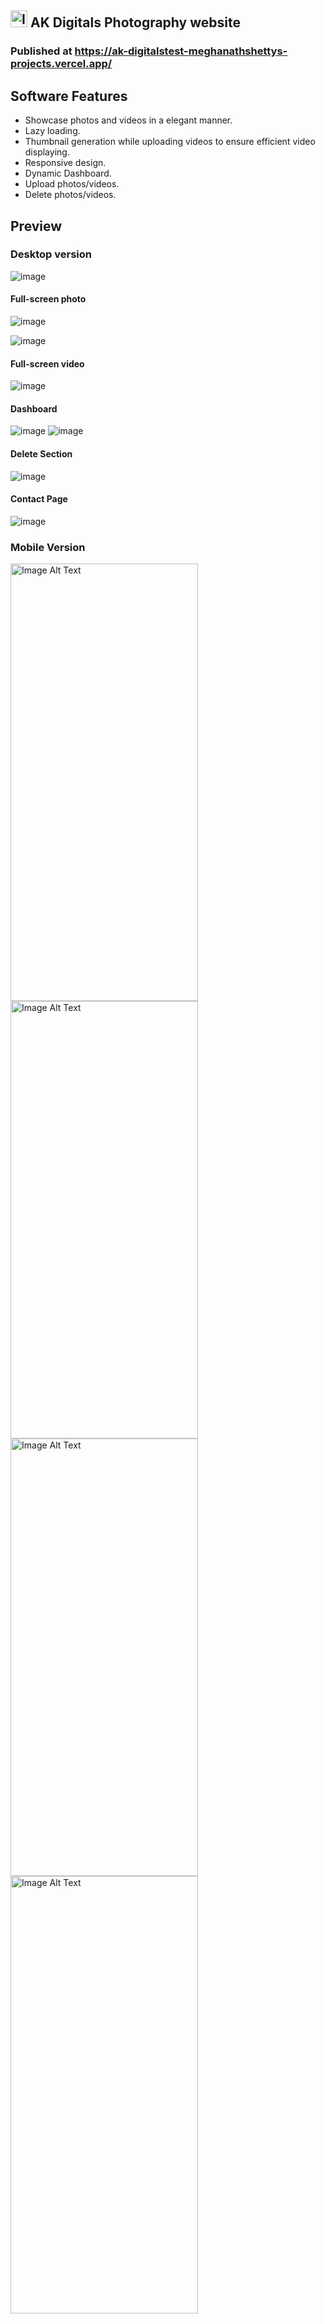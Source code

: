 ## <img src="https://github.com/MeghanathShetty/Ak_digitals/assets/127648939/252f085a-06b0-44b4-ba07-7f366316af7e" alt="Image Alt Text" style="width:27px;" /> AK Digitals Photography website

### Published at https://ak-digitalstest-meghanathshettys-projects.vercel.app/

## Software Features
* Showcase photos and videos in a elegant manner.
* Lazy loading.
* Thumbnail generation while uploading videos to ensure efficient video displaying.
* Responsive design.
* Dynamic Dashboard.
* Upload photos/videos.
* Delete photos/videos.

## Preview
### Desktop version
![image](https://github.com/MeghanathShetty/Ak_digitals/assets/127648939/9e8c553b-1e82-4608-a4f3-bf4d1751c090)
#### Full-screen photo
![image](https://github.com/MeghanathShetty/Ak_digitals/assets/127648939/4492eb71-9626-440b-abb8-2ee84aa745b7)

![image](https://github.com/MeghanathShetty/Ak_digitals/assets/127648939/57344d5f-0d15-4d65-be14-a848f9895cc3)
#### Full-screen video
![image](https://github.com/MeghanathShetty/Ak_digitals/assets/127648939/f9fa45ae-752c-4e75-924e-b8648847a4b7)

#### Dashboard
![image](https://github.com/MeghanathShetty/Ak_digitals/assets/127648939/e8d85f6a-dab5-4e8a-a662-23fb89c56f38)
![image](https://github.com/MeghanathShetty/Ak_digitals/assets/127648939/7d6000c6-98aa-4768-86d9-6d08d80a30a5)
#### Delete Section
![image](https://github.com/MeghanathShetty/Ak_digitals/assets/127648939/714770dc-8cdf-487f-87d2-7f718d236f34)

#### Contact Page
![image](https://github.com/MeghanathShetty/Ak_digitals/assets/127648939/7e1478e8-d014-4fce-b78a-df3daffb9f53)

### Mobile Version
<img src="https://github.com/MeghanathShetty/Ak_digitals/assets/127648939/6261f01f-b768-4bfe-9fe5-9d29e2856d64" alt="Image Alt Text" style="width:300px; height:700px" />
<img src="https://github.com/MeghanathShetty/Ak_digitals/assets/127648939/4cf4b8b3-ffb5-440c-922a-9351f109b2d0" alt="Image Alt Text" style="width:300px; height:700px" />
<img src="https://github.com/MeghanathShetty/Ak_digitals/assets/127648939/5732cdb8-c4d5-4812-916a-68042983c135" alt="Image Alt Text" style="width:300px; height:700px" />
<img src="https://github.com/MeghanathShetty/Ak_digitals/assets/127648939/463c09a4-0e0f-4635-b7ea-8bd5da53431f" alt="Image Alt Text" style="width:300px; height:700px" />